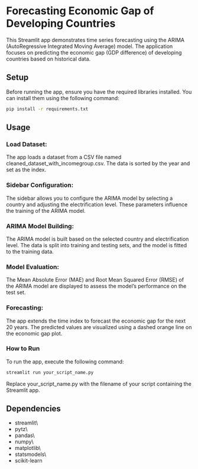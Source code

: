 # Forecasting Economic Gap of Developing Countries

This Streamlit app demonstrates time series forecasting using the ARIMA (AutoRegressive Integrated Moving Average) model. The application focuses on predicting the economic gap (GDP difference) of developing countries based on historical data.

## Setup

Before running the app, ensure you have the required libraries installed. You can install them using the following command:

```bash
pip install -r requirements.txt
```

## Usage
### Load Dataset:
The app loads a dataset from a CSV file named cleaned_dataset_with_incomegroup.csv. The data is sorted by the year and set as the index.

### Sidebar Configuration:
The sidebar allows you to configure the ARIMA model by selecting a country and adjusting the electrification level. These parameters influence the training of the ARIMA model.

### ARIMA Model Building:
The ARIMA model is built based on the selected country and electrification level. The data is split into training and testing sets, and the model is fitted to the training data.

### Model Evaluation:
The Mean Absolute Error (MAE) and Root Mean Squared Error (RMSE) of the ARIMA model are displayed to assess the model’s performance on the test set.

### Forecasting:
The app extends the time index to forecast the economic gap for the next 20 years. The predicted values are visualized using a dashed orange line on the economic gap plot.

### How to Run
To run the app, execute the following command:

```bash
streamlit run your_script_name.py
```

Replace your_script_name.py with the filename of your script containing the Streamlit app.

## Dependencies
* streamlit\
* pytz\
* pandas\
* numpy\
* matplotlib\
* statsmodels\
* scikit-learn
